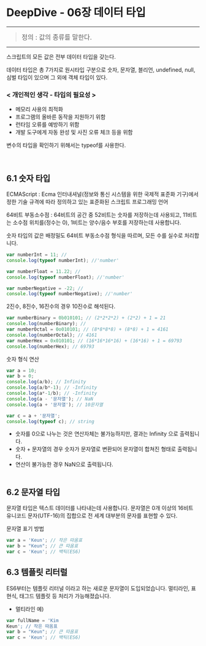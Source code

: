 # DeepDive - 06장 데이터 타입

----

<blockquote class="well alert-block alert-danger">
<big>
정의 : 값의 종류를 말한다.
</big>
</blockquote>

----

스크립트의 모든 값은 전부 데이터 타입을 갖는다.

데이터 타입은 총 7가지로 원시타입 구분으로 숫자, 문자열, 블리언, undefined, null, 심벌 타입이 있으며 그 외에 객체 타입이 있다.

### < 개인적인 생각 - 타입의 필요성 >
* 메모리 사용의 최적화
* 프로그램의 올바른 동작을 지원하기 위함
* 런타임 오류를 예방하기 위함
* 개발 도구에게 자동 완성 및 사진 오류 체크 등을 위함

변수의 타입을 확인하기 위해서는 typeof를 사용한다.

<br>

## 6.1 숫자 타입

ECMAScript : 
Ecma 인터내셔널(정보와 통신 시스템을 위한 국제적 표준화 기구)에서 정한 기술 규격에 따라 정의하고 있는 표준화된 스크립트 프로그래밍 언어

64비트 부동소수점 : 64비트의 공간 중 52비트는 숫자를 저장하는데 사용되고, 11비트는 소수점 위치를(정수는 0), 1비트는 양수/음수 부호를 저장하는데 사용합니다.

숫자 타입의 값은 배정밀도 64비트 부동소수점 형식을 따르며, 모든 수를 실수로 처리합니다.

```javascript
var numberInt = 11; //
console.log(typeof numberInt); //'number'

var numberFloat = 11.22; //
console.log(typeof numberFloat); //'number'

var numberNegative = -22; //
console.log(typeof numberNegative); //'number'
```

2진수, 8진수, 16진수의 경우 10진수로 해석된다.
```javascript
var numberBinary = 0b010101; // (2*2*2*2) + (2*2) + 1 = 21
console.log(numberBinary); //
var numberOctal = 0o010101; // (8*8*8*8) + (8*8) + 1 = 4161
console.log(numberOctal); // 4161
var numberHex = 0x010101; // (16*16*16*16) + (16*16) + 1 = 69793
console.log(numberHex); // 69793
```

숫자 형식 연산
```javascript
var a = 10;
var b = 0;
console.log(a/b); // Infinity
console.log(a/b*-1); // -Infinity
console.log(a*-1/b); // -Infinity
console.log(a - '문자열'); // NaN
console.log(a + '문자열'); // 10문자열

var c = a + '문자열';
console.log(typeof c); // string
```

* 숫자를 0으로 나누는 것은 연산자체는 불가능하지만, 결과는 Infinity 으로 출력됩니다.
* 숫자 + 문자열의 경우 숫자가 문자열로 변환되어 문자열이 합쳐진 형태로 출력됩니다.
* 연산이 불가능한 경우 NaN으로 출력됩니다.
<br><br>

## 6.2 문자열 타입

문자열 타입은 텍스트 데이터를 나타내는데 사용합니다.
문자열은 0개 이상의 16비트 유니코드 문자(UTF-16)의 집합으로 전 세계 대부분의 문자를 표현할 수 있다.

문자열 표기 방법
```javascript
var a = 'Keun'; // 작은 따옴표
var b = "Keun"; // 큰 따옴표
var c = 'Keun'; // 백틱(ES6)
```

## 6.3 템플릿 리터럴

ES6부터는 템플릿 리터널 이라고 하는 새로운 문자열이 도입되었습니다.
멀티라인, 표현식, 태그드 템플릿 등 처리가 가능해졌습니다.

* 멀티라인 예)
```javascript
var fullName = 'Kim
Keun'; // 작은 따옴표
var b = "Keun"; // 큰 따옴표
var c = 'Keun'; // 백틱(ES6)
```







